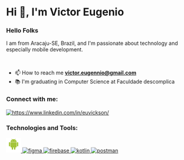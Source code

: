 <h1 align="left">Hi 👋, I'm Victor Eugenio</h1>
<h3 align="left">Hello Folks</h3>
<p align="left">I am from Aracaju-SE, Brazil, and I'm passionate about technology and especially mobile development.</p>

</br>

- 📫 How to reach me **victor.eugennio@gmail.com**
- 📚 I'm graduating in Computer Science at Faculdade descomplica

<h3 align="left">Connect with me:</h3>
<p align="left">
<a href="https://linkedin.com/in/euvickson/" target="blank"><img align="center" src="https://raw.githubusercontent.com/rahuldkjain/github-profile-readme-generator/master/src/images/icons/Social/linked-in-alt.svg" alt="https://www.linkedin.com/in/euvickson/" height="30" width="40" /></a>
</p>

<h3 align="left">Technologies and Tools:</h3>
<p align="left"> <a href="https://developer.android.com" target="_blank" rel="noreferrer"> <img src="https://raw.githubusercontent.com/devicons/devicon/master/icons/android/android-original-wordmark.svg" alt="android" width="40" height="40"/> </a> <a href="https://www.figma.com/" target="_blank" rel="noreferrer"> <img src="https://www.vectorlogo.zone/logos/figma/figma-icon.svg" alt="figma" width="40" height="40"/> </a> <a href="https://firebase.google.com/" target="_blank" rel="noreferrer"> <img src="https://www.vectorlogo.zone/logos/firebase/firebase-icon.svg" alt="firebase" width="40" height="40"/> </a> <a href="https://kotlinlang.org" target="_blank" rel="noreferrer"> <img src="https://www.vectorlogo.zone/logos/kotlinlang/kotlinlang-icon.svg" alt="kotlin" width="40" height="40"/> </a> <a href="https://postman.com" target="_blank" rel="noreferrer"> <img src="https://www.vectorlogo.zone/logos/getpostman/getpostman-icon.svg" alt="postman" width="40" height="40"/> </a> </p>
